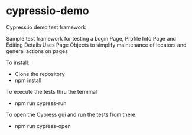 # cypressio-demo
Cypress.io demo test framework

Sample test framework for testing a Login Page, Profile Info Page and Editing Details 
Uses Page Objects to simplify maintenance of locators and general actions on pages 

To install:
- Clone the repository
- npm install

To execute the tests thru the terminal
- npm run cypress-run

To open the Cypress gui and run the tests from there:
- npm run cypress-open